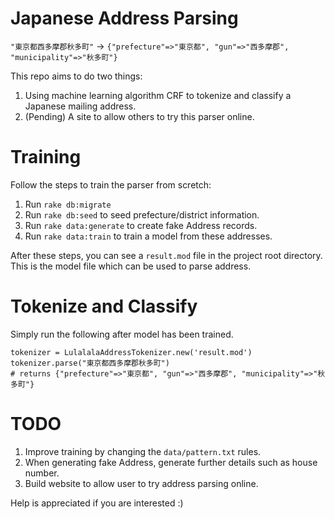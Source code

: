 # Japanese Address Parsing

`"東京都西多摩郡秋多町"` ->
`{"prefecture"=>"東京都", "gun"=>"西多摩郡", "municipality"=>"秋多町"}`

This repo aims to do two things:

1. Using machine learning algorithm CRF to tokenize and classify a Japanese mailing address.
2. (Pending) A site to allow others to try this parser online.

# Training

Follow the steps to train the parser from scretch:

1. Run `rake db:migrate`
1. Run `rake db:seed` to seed prefecture/district information.
2. Run `rake data:generate` to create fake Address records.
3. Run `rake data:train` to train a model from these addresses.

After these steps, you can see a `result.mod` file in the project root directory.
This is the model file which can be used to parse address.

# Tokenize and Classify

Simply run the following after model has been trained.

```
tokenizer = LulalalaAddressTokenizer.new('result.mod')
tokenizer.parse("東京都西多摩郡秋多町")
# returns {"prefecture"=>"東京都", "gun"=>"西多摩郡", "municipality"=>"秋多町"}
```

# TODO

1. Improve training by changing the `data/pattern.txt` rules.
2. When generating fake Address, generate further details such as house number.
2. Build website to allow user to try address parsing online.

Help is appreciated if you are interested :)
